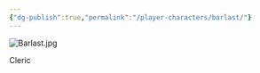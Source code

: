```yaml
---
{"dg-publish":true,"permalink":"/player-characters/barlast/"}
---
```


![Barlast.jpg](/img/user/Vaz%20Campaign/Vaz%20Images/Barlast.jpg)

Cleric